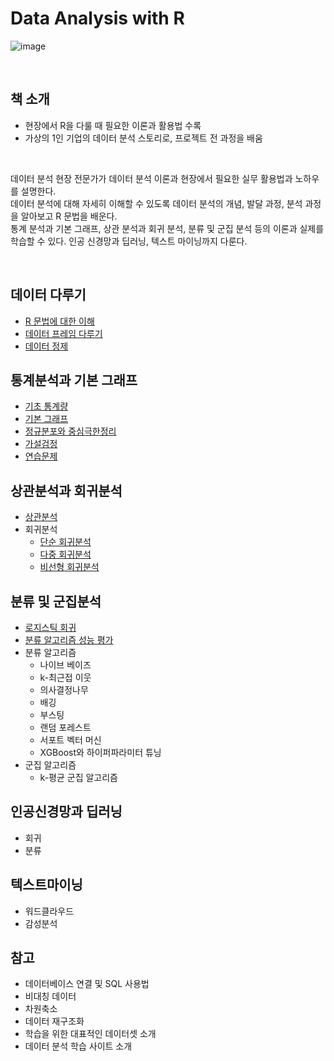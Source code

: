 # Data Analysis with R
![image](https://user-images.githubusercontent.com/100760303/210537055-af103a7f-e9d4-4083-b223-a16be037d112.png)

<br>

## 책 소개
- 현장에서 R을 다룰 때 필요한 이론과 활용법 수록
- 가상의 1인 기업의 데이터 분석 스토리로, 프로젝트 전 과정을 배움

<br>

데이터 분석 현장 전문가가 데이터 분석 이론과 현장에서 필요한 실무 활용법과 노하우를 설명한다.<br>
데이터 분석에 대해 자세히 이해할 수 있도록 데이터 분석의 개념, 발달 과정, 분석 과정을 알아보고 R 문법을 배운다.<br>
통계 분석과 기본 그래프, 상관 분석과 회귀 분석, 분류 및 군집 분석 등의 이론과 실제를 학습할 수 있다. 인공 신경망과 딥러닝, 텍스트 마이닝까지 다룬다.

<br>

## 데이터 다루기
- [R 문법에 대한 이해](https://github.com/soondong2/Data_Analysis_with_R/blob/main/3%EC%9E%A5%20%EB%8D%B0%EC%9D%B4%ED%84%B0%20%EB%8B%A4%EB%A3%A8%EA%B8%B0/R%20%EB%AC%B8%EB%B2%95%EC%97%90%20%EB%8C%80%ED%95%9C%20%EC%9D%B4%ED%95%B4.md)
- [데이터 프레임 다루기](https://github.com/soondong2/Data_Analysis_with_R/blob/main/3%EC%9E%A5%20%EB%8D%B0%EC%9D%B4%ED%84%B0%20%EB%8B%A4%EB%A3%A8%EA%B8%B0/%EB%8D%B0%EC%9D%B4%ED%84%B0%20%ED%94%84%EB%A0%88%EC%9E%84%20%EB%8B%A4%EB%A3%A8%EA%B8%B0.md)
- [데이터 정제](https://github.com/soondong2/Data_Analysis_with_R/blob/main/3%EC%9E%A5%20%EB%8D%B0%EC%9D%B4%ED%84%B0%20%EB%8B%A4%EB%A3%A8%EA%B8%B0/%EB%8D%B0%EC%9D%B4%ED%84%B0%20%EC%A0%95%EC%A0%9C.md)
## 통계분석과 기본 그래프
- [기초 통계량](https://github.com/soondong2/Data-Analysis-with-R/blob/main/4%EC%9E%A5%20%ED%86%B5%EA%B3%84%20%EB%B6%84%EC%84%9D%EA%B3%BC%20%EA%B8%B0%EB%B3%B8%20%EA%B7%B8%EB%9E%98%ED%94%84/%EA%B8%B0%EC%B4%88%20%ED%86%B5%EA%B3%84%EB%9F%89.md)
- [기본 그래프](https://github.com/soondong2/Data-Analysis-with-R/blob/main/4%EC%9E%A5%20%ED%86%B5%EA%B3%84%20%EB%B6%84%EC%84%9D%EA%B3%BC%20%EA%B8%B0%EB%B3%B8%20%EA%B7%B8%EB%9E%98%ED%94%84/%EA%B8%B0%EB%B3%B8%20%EA%B7%B8%EB%9E%98%ED%94%84.md)
- [정규분포와 중심극한정리](https://github.com/soondong2/Data-Analysis-with-R/blob/main/4%EC%9E%A5%20%ED%86%B5%EA%B3%84%20%EB%B6%84%EC%84%9D%EA%B3%BC%20%EA%B8%B0%EB%B3%B8%20%EA%B7%B8%EB%9E%98%ED%94%84/%EC%A0%95%EA%B7%9C%EB%B6%84%ED%8F%AC%EC%99%80%20%EC%A4%91%EC%8B%AC%EA%B7%B9%ED%95%9C%EC%A0%95%EB%A6%AC.md)
- [가설검정](https://github.com/soondong2/Data-Analysis-with-R/blob/main/4%EC%9E%A5%20%ED%86%B5%EA%B3%84%20%EB%B6%84%EC%84%9D%EA%B3%BC%20%EA%B8%B0%EB%B3%B8%20%EA%B7%B8%EB%9E%98%ED%94%84/%EA%B0%80%EC%84%A4%EA%B2%80%EC%A0%95.md)
- [연습문제](https://github.com/soondong2/Data-Analysis-with-R/blob/main/4%EC%9E%A5%20%ED%86%B5%EA%B3%84%20%EB%B6%84%EC%84%9D%EA%B3%BC%20%EA%B8%B0%EB%B3%B8%20%EA%B7%B8%EB%9E%98%ED%94%84/%EC%97%B0%EC%8A%B5%EB%AC%B8%EC%A0%9C.md)
## 상관분석과 회귀분석
- [상관분석](https://github.com/soondong2/Data-Analysis-with-R/blob/main/5%EC%9E%A5%20%EC%83%81%EA%B4%80%EB%B6%84%EC%84%9D%EA%B3%BC%20%ED%9A%8C%EA%B7%80%EB%B6%84%EC%84%9D/%EC%83%81%EA%B4%80%EB%B6%84%EC%84%9D.md)
- 회귀분석
  - [단순 회귀분석](https://github.com/soondong2/Data-Analysis-with-R/blob/main/5%EC%9E%A5%20%EC%83%81%EA%B4%80%EB%B6%84%EC%84%9D%EA%B3%BC%20%ED%9A%8C%EA%B7%80%EB%B6%84%EC%84%9D/%EB%8B%A8%EC%88%9C%20%ED%9A%8C%EA%B7%80%EB%B6%84%EC%84%9D.md)
  - [다중 회귀분석](https://github.com/soondong2/Data-Analysis-with-R/blob/main/5%EC%9E%A5%20%EC%83%81%EA%B4%80%EB%B6%84%EC%84%9D%EA%B3%BC%20%ED%9A%8C%EA%B7%80%EB%B6%84%EC%84%9D/%EB%8B%A4%EC%A4%91%20%ED%9A%8C%EA%B7%80%EB%B6%84%EC%84%9D.md)
  - [비선형 회귀분석](https://github.com/soondong2/Data-Analysis-with-R/blob/main/5%EC%9E%A5%20%EC%83%81%EA%B4%80%EB%B6%84%EC%84%9D%EA%B3%BC%20%ED%9A%8C%EA%B7%80%EB%B6%84%EC%84%9D/%EB%B9%84%EC%84%A0%ED%98%95%20%ED%9A%8C%EA%B7%80%EB%B6%84%EC%84%9D.md)
## 분류 및 군집분석
- [로지스틱 회귀](https://github.com/soondong2/Data-Analysis-with-R/blob/main/6%EC%9E%A5%20%EB%B6%84%EB%A5%98%20%EB%B0%8F%20%EA%B5%B0%EC%A7%91%EB%B6%84%EC%84%9D/%EB%A1%9C%EC%A7%80%EC%8A%A4%ED%8B%B1%20%ED%9A%8C%EA%B7%80.md)
- [분류 알고리즘 성능 평가](https://github.com/soondong2/Data-Analysis-with-R/blob/main/6%EC%9E%A5%20%EB%B6%84%EB%A5%98%20%EB%B0%8F%20%EA%B5%B0%EC%A7%91%EB%B6%84%EC%84%9D/%EB%B6%84%EB%A5%98%20%EC%95%8C%EA%B3%A0%EB%A6%AC%EC%A6%98%20%EC%84%B1%EB%8A%A5%20%ED%8F%89%EA%B0%80.md)
- 분류 알고리즘
  - 나이브 베이즈
  - k-최근접 이웃
  - 의사결정나무
  - 배깅
  - 부스팅
  - 랜덤 포레스트
  - 서포트 벡터 머신
  - XGBoost와 하이퍼파라미터 튜닝
- 군집 알고리즘
  - k-평균 군집 알고리즘
## 인공신경망과 딥러닝
- 회귀
- 분류
## 텍스트마이닝
- 워드클라우드
- 감성분석
## 참고
- 데이터베이스 연결 및 SQL 사용법
- 비대칭 데이터
- 차원축소
- 데이터 재구조화
- 학습을 위한 대표적인 데이터셋 소개
- 데이터 분석 학습 사이트 소개
